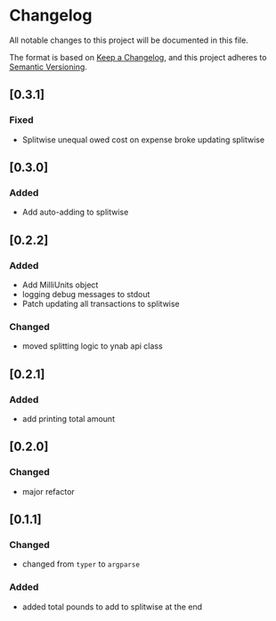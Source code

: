 # Changelog

All notable changes to this project will be documented in this file.

The format is based on [Keep a Changelog](https://keepachangelog.com/en/1.0.0/),
and this project adheres to [Semantic Versioning](https://semver.org/spec/v2.0.0.html).

## [0.3.1]
### Fixed
- Splitwise unequal owed cost on expense broke updating splitwise

## [0.3.0]
### Added
- Add auto-adding to splitwise

## [0.2.2]
### Added
- Add MilliUnits object
- logging debug messages to stdout
- Patch updating all transactions to splitwise

### Changed
- moved splitting logic to ynab api class

## [0.2.1]
### Added
- add printing total amount

## [0.2.0]
### Changed
- major refactor

## [0.1.1]
### Changed
- changed from `typer` to `argparse`

### Added
- added total pounds to add to splitwise at the end
